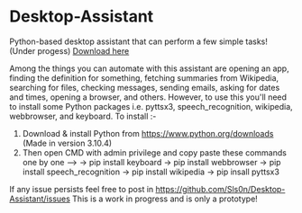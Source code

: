 <h1> Desktop-Assistant </h1>
Python-based desktop assistant that can perform a few simple tasks! (Under progess)
<a href="https://drive.google.com/file/d/1FvHHTPKFjfyyrdiBqYH3uYZgzR9IkIKq/view?usp=sharing"> Download here </a>

Among the things you can automate with this assistant are opening an app, finding the definition for something, fetching summaries from Wikipedia, searching for files, checking messages, sending emails, asking for dates and times, opening a browser, and others.
However, to use this you'll need to install some Python packages i.e. pyttsx3, speech_recognition, wikipedia, webbrowser, and keyboard.
To install :-
1) Download & install Python from https://www.python.org/downloads (Made in version 3.10.4)
2) Then open CMD with admin privilege and copy paste these commands one by one -->
         → pip install keyboard
         → pip install webbrowser
         → pip install speech_recognition
         → pip install wikipedia
         → pip insall pyttsx3

If any issue persists feel free to post in https://github.com/Sls0n/Desktop-Assistant/issues
This is a work in progress and is only a prototype!
